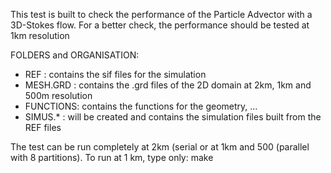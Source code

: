 This test is built to check the performance of the Particle Advector with a 3D-Stokes flow.
For a better check, the performance should be tested at 1km resolution 

FOLDERS and ORGANISATION:
   - REF : contains the sif files for the simulation
   - MESH.GRD : contains the .grd files of the 2D domain at 2km, 1km and 500m resolution 
   - FUNCTIONS: contains the functions for the geometry, ...
   - SIMUS.* : will be created and contains the simulation files built from the REF files

The test can be run completely at 2km (serial or at 1km and 500 (parallel with 8 partitions). To run at 1 km, type only: make
